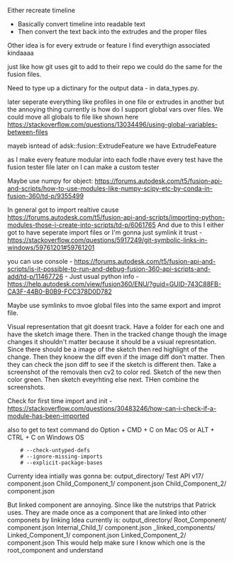 Either recreate timeline
- Basically convert timeline into readable text
- Then convert the text back into the extrudes and the proper files

Other idea is for every extrude or feature I find everythign associated kindaaaa

just like how git uses git to add to their repo we could do the same for the fusion files.

Need to type up a dictinary for the output data - in data_types.py.

later seperate everything like profiles in one file or extrudes in another but the annoying thing currently is how do I support global vars over files.
We could move all globals to file like shown here https://stackoverflow.com/questions/13034496/using-global-variables-between-files

mayeb isntead of adsk::fusion::ExtrudeFeature we have ExtrudeFeature

as I make every feature modular into each fodle rhave every test have the fusion tester file
later on I can make a custom tester


Maybe use numpy for object: https://forums.autodesk.com/t5/fusion-api-and-scripts/how-to-use-modules-like-numpy-scipy-etc-by-conda-in-fusion-360/td-p/9355499


In general got to import realtive cause https://forums.autodesk.com/t5/fusion-api-and-scripts/importing-python-modules-those-i-create-into-scripts/td-p/6061765
And due to this I either got to have seperate import files or I'm gonna just symlink it trust - https://stackoverflow.com/questions/5917249/git-symbolic-links-in-windows/59761201#59761201

you can use console - https://forums.autodesk.com/t5/fusion-api-and-scripts/is-it-possible-to-run-and-debug-fusion-360-api-scripts-and-add/td-p/11467726 - Just usual python info - https://help.autodesk.com/view/fusion360/ENU/?guid=GUID-743C88FB-CA3F-44B0-B0B9-FCC378D0D782



Maybe use symlinks to mvoe global files into the same export and improt file.

Visual representation that git doesnt track. Have a folder for each one and have the sketch image there.
Then in the tracked change though the image changes it shouldn't matter because it should be a vsiual represntation.
Since there should be a image of the sketch then red highlight of the change. Then they knoew the diff even
if the image diff don't matter. Then they can check the json diff to see if the sketch is different
then. Take a screenshot of the removals then cv2 to color red. Sketch of the new then color green.
Then sketch eveyrhting else next. THen combine the screenshots. 


Check for first time import and init - https://stackoverflow.com/questions/30483246/how-can-i-check-if-a-module-has-been-imported


also to get to text command do Option + CMD + C on Mac OS or ALT + CTRL + C on Windows OS



        # --check-untyped-defs
        # --ignore-missing-imports
        # --explicit-package-bases












Currenty idea intially was gonna be:
output_directory/
    Test API v17/
        component.json
        Child_Component_1/
            component.json
        Child_Component_2/
            component.json

But linked component are annoying. Since like the nutstrips that Patrick uses.
They are made once as a component that are linked into other componets by linking
Idea currently is:
output_directory/
    Root_Component/
        component.json
        Internal_Child_1/
            component.json
    _linked_components/
        Linked_Component_1/
            component.json
        Linked_Component_2/
            component.json
This would help make sure I know which one is the root_component and understand 